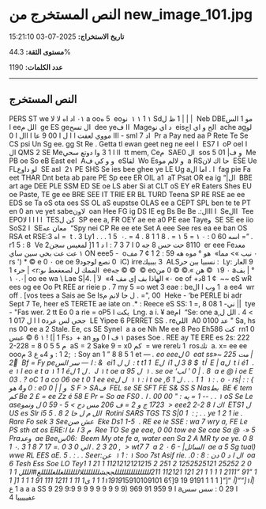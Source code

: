 # النص المستخرج من new_image_101.jpg

**تاريخ الاستخراج:** 2025-07-03 15:21:10

**مستوى الثقة:** 44.3%

**عدد الكلمات:** 1190

---

## النص المستخرج

‎PERS ST we ٠١‏ اد اه
لا
لا
‎a oo‏ 5 ه ‎eo‏ نو ‎١ ١ 1 ١ Sd‏
| | | 1
ظ ل ‎Neb DBE‏ مو 1 الس ا ‎ee‏ الل م ‎ge ES ge‏ ال تسح ‎dee ye‏ اا ف ‎Mage‏ د اي نو ‎eis‏ الح و اي اج ‎ache ag‏ لو ااا مووي لعفت ا ا ل ا 00
9 عا ا اال ا 0 - ‎sm‏ اد 7 ا ‎Pr a Pay ned aa P Rete Te Se CS psi Un Sg ee. gg St Re . Getta tl ewan geet neg ne ee‏ ا ا ‎ES‏ ا 7 ‎oP oe‏ ا ا ال ‎QMS 2 SE Me‏ اا ا 1 3 وا دوتع سحي ‎tt mem, Ce‏ م ‎SAE‏ ال 0
‎sos 5 01 |‏ و ف ‎Me PB oe So eB East ee‏ ا ‎A‏ و و كي ف ‎eS‏ لقا ‎Wo Es‏ و لالم مو ‎a RS‏ حا اك لان ‎ESE Ue FL‏ لو داوع ‎SE as‏ ا ‎2١ PE SHS Se ies bee ghee ye LE Ug a‏ ا . اما ال ‎fag pie Fa eet THAR Dnt beta ab pare PE Sp eee ER OIL a‏ 1
‎aT Psat OR ea ig “|‏ ال ‎BBE art age DEE PLE SSM ED SE oe LS aber Si at CLT oS EY eR Eaters Shes EU oe Paste, TE ge ee BRE SEE IT TRIE ER BL TURD Teena SP RE RSE ae ee EDS se Ta oS ota oes SS OL aS eupstse OLAS ee a CEPT SPL ben te te PT en 0 an ve yet sabe‏ لاون ‎oan Hee FG ig DS‏
‎IE eg Bs Be Be .:‏ ا ااال ‎Se‏ اال ‎Tee EPO‏ ا ا ا ا لا ‎TES‏ كن ل ‎SP eee a, FR OEY ae ee a0 PE eae Taye‏ و ‎SE SE ee iio SoS‏ ا 2 ‎SE‏ معان عه ‎“Spy nei CP Re ee ete Set A eee See res ea ee ban OS RSA et RSE:‏
= اه 3 ‎t . 3 Ly‏ 5 1 . . . 1
‎٠. = 4 . 8 1 1 8 . = ١ 5 = ١‏
‎٠ : 0 6‏ . ”= اسه 0 ‎r‏ 8 : 5 1
‎Ve 2‏ 8110 حت حس 8 جه 0 ا 7 3 7 : ا
د 1 1[ لمعيس سجن ‎er eee Fe‏ معد عت عت بحي سين ساي ‎١ ON eee‏ - 5
‎o‏ هو ° موه هه 59 : 2 1 ¢ 7
مف ‎«٠‏ نبب »> مما ‎rs ') * © e 0 ٠‏
‎oe oe 9‏ 0
نصع لوجود ‎iC) irre‏ 3 بببيك ‎ALS‏ : نسبيا ببن حر ‎Ly‏ 9 العار : حرء 1 | ‎<r:‏ الممك ل لصعغعط
ىو ‎ee‏ © © جه © ‎eo‏ © هن ».© © 0 من ‎١9 ٠‏
‎a‏
‏° | بف ‎٠.٠ ١| oo ee wa \ Lae S|‏ لآ | .4 ‎«٠»‏ الهاذا بف
إى مف 4 ‎oe‏
‎of +‏ ¢ 1
8د ~~ ‎eS wR ees og ee Oo Pt REE ar rieie p . 7 my 5 =o‏
‎wet 3 eae : be‏ 1 وب ا ال ‎a ee‏ 4
‎wr off . [vos tees a Sais ae Se Is‏ 00 ,"= . ل حا لانم م ‎Heke - ‘be PERLE bi adr Sept 7 Te, heer eS‏
‎TERETE ae iate on .* : Reece eS SS: 1 =, 8 08 1 -‏ || ني ‎tye - "Fas wer. 2 tt Eo 0 a rie = oP‏ يكت ا 5
‎Lng. a i. ¥ ae‏ ام ‎“Se: one a,‏ > 4 . الل ل ا ا ل 017 1 ‎o‏ جحي لس عرد ‎LE Yipee 6 PERRET SS . re‏ اللي ‎A‏
‏عد 0100 0" ‎Sa, hs ns 00 ee a 2 Stale. Ee, cs SE Syne‏ ا ‎a a oe Nh‏
‎Me ee 8 Peo Eh‏ كت 586 ‎rn‏ 0 1 6 © عبس ‎١ ! [| 1 Fs‏ د + ‎an ١‏ ف ا 0 وو ‎pases Soe . REE ay TE ERE es‏
‎2s: 222 2-2‏ م 5 5 0 8 = 28 ‎aS = 2 Sake 9 = x‏ كم 0 = ‎we rere‏ 1 تا ‎ros‏
‏تك ‎a. x= ee ee ooo‏ ;2 1 : و 4ه ع 3 م : ‎Soy an 1 ” 8 8 5 1 et _— . eo eee‏ 0 ل
‎eat ss‏ | مت 225 ~« 2 ْ ‎Bf = Fy pe‏ & : ا — سر الس ‎ei‏
‏ل ل 1 :
‎t t‏ 1 1
‎E‏ ل ‎i‏ $
8 3 ل 1
‎t‏ أ ‎E | a‏
ل ‎t i é‏ 1 .
‎e ١ I eo e t a‏
‎١ 1 1 é‏ .
ل 1 ل ‎J ١ t‏
‎oe a 9‏ ل 5 ‎١‏ .
‎se oe ‘‏ 8 . | 0
' لب ‎a e @ i oe E‏ ? . 03
‎oC 1 a co 06 oe t 0 1 ee ee‏
ل ل ‎١ ١ : i‏
‎t oe ,‏ 1 1 . . .
ل 1 6 ‎١‏ : .
‎o ٠ rs‏ } : : | : 0
و4 هو ‎e‏ و | | 0 0
‎S F > SA‏ ف ‎FEL se SE SFT FE S& SS S Nas‏ بط ‎BE € tem‏ كم ‎Be 2 £ = ee Zz é 58 E Pr = So ae FS‏ 00 00 . ا . 0" : ‎١‏ . . -- 1
= يه ‎oS Se Le ase‏ 1723 ج و 2 = ف 206 مس دح > 5 - 59 0 ل ونمو > ‎eee‏ اك ا 8 2-2 2 ‎ETS‏ ل 1 ‎US es Slr i‏ الل م ل خا 2 8 . 5 5
‎Rotini SARS TGS TS S|‏ 1 0 : ; . .
‎ye 1 2 1 ie . Rare Fo sek 3 See‏ عش صن ‎Eke Ds‏ 1-5 1 .
‎RE ee ie SSE : wa 7 wry a, FE Le PS sth at os ERE:‏ م 3
ا عا ا ‎Ree TO Se ge eae, 0 00 tow ee Se cae Sa @ ٠» 5 Pra‏ وعد ‎ae Bee‏ :06س ‎Beem My ote fe a, water een Sa 2 A MR ty oe ye‏ 8 0 . 1
‎٠. 3 1 8 7 1‏ , 20 3 2 . الي 0 3 0 .= 7 > ‎wt‏ 7 7
‎a 2 ٠ 6 - |‏ السائل ‎ae a 5 Sg tual)‏
‎wwe RL EES aE. 5‏ . : . .
‎Seer:‏ عن ‎١ 1 : ١ Soo 7st Asif‏
‎rie. .‏ ال ا د 0 دن : 8 : 0
‎oa 6 Tesh Ess Soe LO Tey‏ 0
2 25252 1252525121 2 251 2 1121212121215 1 21 1 1 1 ”91 ”2111 1 1 1 1 21 121 112121 211للللللللللللللللججشللللللللالللللللغللغلللللغ#الللل 1 1 1 1 ى1 11 1 1211 111 91 1 1 1 1[ 1 ‎1١1919‏ [أ١[““[أ_‏ “[“[ 1 1 1 9191 19 9[؟6 15910109101 1 ع ‎a a a SS 9 29 9:9 9 9 9 9 9 9 9 9) 969 91 959 9 I a‏ ا 29 0 :
سس سس عفيييييا
4
